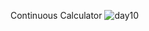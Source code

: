 Continuous Calculator
![day10](https://github.com/batamladen/100-Days-Of-Python/assets/117394324/9b2a282c-7b3a-47de-a076-471d2cdafbc8)
